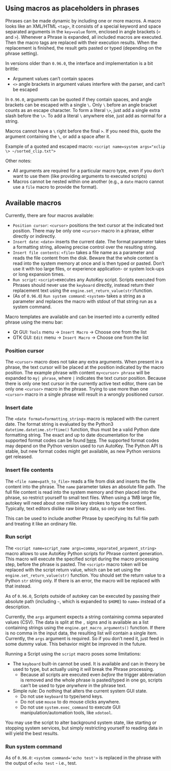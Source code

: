 ## Using macros as placeholders in phrases
Phrases can be made dynamic by including one or more macros. A macro looks like an XML/HTML `<tag>`, it consists of a special keyword and space separated arguments in the `key=value` form, enclosed in angle brackets (`<` and `>`). Whenever a Phrase is expanded, all included macros are executed. Then the macro tags are replaced with their execution results. When the replacement is finished, the result gets pasted or typed (depending on the phrase setting).

In versions older than `0.96.0`, the interface and implementation is a bit brittle:
- Argument values can’t contain spaces
- `<>` angle brackets in argument values interfere with the parser, and can’t be escaped

In `0.96.0`, arguments can be quoted if they contain spaces, and angle brackets can be escaped with a single `\`. Only `\` before an angle bracket counts as an escape character. To form a literal `\>`, just add a single extra slash before the `\>`. To add a literal `\` anywhere else, just add as normal for a string.

Macros cannot have a `\` right before the final `>`. If you need this, quote the argument containing the `\`, or add a space after it.

Example of a quoted and escaped macro: `<script name=system args="xclip \> ~/sorted_clip.txt">`

Other notes:

- All arguments are required for a particular macro type, even if you don’t want to use them (like providing arguments to executed scripts)
- Macros cannot be nested within one another (e.g., a `date` macro cannot use a `file` macro to provide the format).


## Available macros
Currently, there are four macros available:
* `Position cursor`: `<cursor>` positions the text cursor at the indicated text position. There may be only one `<cursor>` macro in a phrase, either directly or indirectly.
* `Insert date`: `<date>` inserts the current date. The format parameter takes a formatting string, allowing precise control over the resulting string.
* `Insert file contents`: `<file>` takes a file name as a parameter and reads the file content from the disk. Beware that the whole content is read into the system memory at once and is then typed or pasted. Don’t use it with too large files, or experience application- or system lock-ups or long expansion times.
* `Run script`: `<script>`executes any AutoKey script. Scripts executed from Phrases should never use the `keyboard` directly, instead return their replacement text using the `engine.set_return_value(str)`function.
* (As of `0.96.0`) `Run system command`: `<system>` takes a string as a parameter and replaces the macro with stdout of that string run as a system command.

Macro templates are available and can be inserted into a currently edited phrase using the menu bar:
* Qt GUI: `Tools` menu → `Insert Macro` → Choose one from the list
* GTK GUI: `Edit` menu → `Insert Macro` → Choose one from the list

### Position cursor
The `<cursor>` macro does not take any extra arguments. When present in a phrase, the text cursor will be placed at the position indicated by the macro position.
The example phrase with content `my<cursor> phrase` will be expanded to `my| phrase`, where `|` indicates the text cursor position.
Because there is only one text cursor in the currently active text editor, there can be only one `<cursor>` macro in the phrase. Trying to use more than one `<cursor>` macro in a single phrase will result in a wrongly positioned cursor.

### Insert date
The `<date format=formatting_string>` macro is replaced with the current date. The format string is evaluated by the Python3 `datetime.datetime.strftime()` function, thus must be a valid Python date formatting string. The exact and up to date documentation for the supported format codes can be found [here](https://docs.python.org/3/library/datetime.html#strftime-strptime-behavior). The supported format codes may depend on the Python version used to run AutoKey. The Python API is stable, but new format codes might get available, as new Python versions get released.

### Insert file contents
The `<file name=path_to_file>` reads a file from disk and inserts the file content into the phrase. The `name`  parameter takes an absolute file path.
The full file content is read into the system memory and then placed into the phrase, so restrict yourself to small text files. When using a 1MB large file, autokey will need about one million key strokes to type the content. Typically, text editors dislike raw binary data, so only use text files.

This can be used to include another Phrase by specifying its full file path and treating it like an ordinary file.

### Run script
The `<script name=script_name args=comma_separated_argument_string>` macro allows to use AutoKey Python scripts for Phrase content generation.
This macro will execute the specified script during the macro processing step, before the phrase is pasted.
The `<script>` macro token will be replaced with the script return value, which can be set using the `engine.set_return_value(str)` function. You should set the return value to a Python `str` string only.
If there is an error, the macro will be replaced with that instead.

As of `0.96.0`, Scripts outside of autokey can be executed by passing their absolute path (including `~`, which is expanded to `$HOME`) to `name=` instead of a description.

Currently, the `args` argument expects a string containing comma separated values (CSV).
The data is split at the `,` signs and is available as a list containing strings using the `engine.get_macro_arguments()` function.
If there is no comma in the input data, the resulting list will contain a single item.
Currently, the `args` argument is required. So if you don’t need it, just feed in some dummy value.
This behavior might be improved in the future.

Running a Script using the `script` macro poses some limitations:
- The `keyboard` built-in cannot be used. It is available and can in theory be used to type, but actually using it _will_ break the Phrase processing.
  - Because all scripts are executed even _before_ the trigger abbreviation is removed and the whole phrase is pasted/typed in one go, scripts can’t be used to type _anywhere_ in the phrase text.
- Simple rule: Do nothing that alters the current system GUI state.
  - Do not use `keyboard` to type/send keys.
  - Do not use `mouse` to do mouse clicks anywhere.
  - Do not use `system.exec_command` to execute GUI manipulation/automation tools, like `xdotool`.

You may use the script to alter background system state, like starting or stopping system services, but simply restricting yourself to reading data in will yield the best results.

### Run system command
As of `0.96.0`: `<system command='echo test'>` is replaced in the phrase with the output of `echo test` - i.e., test.